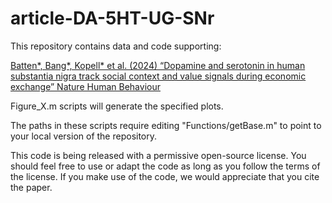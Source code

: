# article-DA-5HT-UG-SNr

This repository contains data and code supporting:

<a href="https://www.cell.com/current-biology/fulltext/S0960-9822(23)01355-6">Batten*, Bang*, Kopell* et al. (2024) “Dopamine and serotonin in human substantia nigra track social context and value signals during economic exchange” Nature Human Behaviour</a>

Figure_X.m scripts will generate the specified plots.

The paths in these scripts require editing "Functions/getBase.m" to point to your local version of the repository.

This code is being released with a permissive open-source license. You should feel free to use or adapt the code as long as you follow the terms of the license. If you make use of the code, we would appreciate that you cite the paper.
